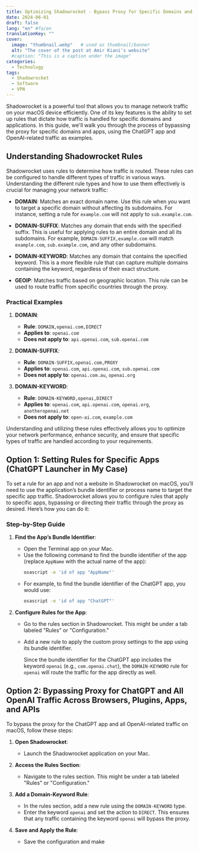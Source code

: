```yaml
---
title: Optimizing Shadowrocket - Bypass Proxy for Specific Domains and Apps
date: 2024-06-01
draft: false
lang: "en" #fa/en
translationKey: ""
cover:
  image: "thumbnail.webp"   # used as thumbnail/banner
  alt: "The cover of the post at Amir Kiani's website"
  #caption: "This is a caption under the image"
categories:
  - Technology
tags:
  - Shadowrocket
  - Software
  - VPN
---
```

Shadowrocket is a powerful tool that allows you to manage network traffic on your macOS device efficiently. One of its key features is the ability to set up rules that dictate how traffic is handled for specific domains and applications. In this guide, we'll walk you through the process of bypassing the proxy for specific domains and apps, using the ChatGPT app and OpenAI-related traffic as examples.

## Understanding Shadowrocket Rules

Shadowrocket uses rules to determine how traffic is routed. These rules can be configured to handle different types of traffic in various ways. Understanding the different rule types and how to use them effectively is crucial for managing your network traffic:

- **DOMAIN**: Matches an exact domain name. Use this rule when you want to target a specific domain without affecting its subdomains. For instance, setting a rule for `example.com` will not apply to `sub.example.com`.

- **DOMAIN-SUFFIX**: Matches any domain that ends with the specified suffix. This is useful for applying rules to an entire domain and all its subdomains. For example, `DOMAIN-SUFFIX,example.com` will match `example.com`, `sub.example.com`, and any other subdomains.

- **DOMAIN-KEYWORD**: Matches any domain that contains the specified keyword. This is a more flexible rule that can capture multiple domains containing the keyword, regardless of their exact structure.

- **GEOIP**: Matches traffic based on geographic location. This rule can be used to route traffic from specific countries through the proxy.

### Practical Examples

1. **DOMAIN**:
   - **Rule**: `DOMAIN,openai.com,DIRECT`
   - **Applies to**: `openai.com`
   - **Does not apply to**: `api.openai.com`, `sub.openai.com`

2. **DOMAIN-SUFFIX**:
   - **Rule**: `DOMAIN-SUFFIX,openai.com,PROXY`
   - **Applies to**: `openai.com`, `api.openai.com`, `sub.openai.com`
   - **Does not apply to**: `openai.com.au`, `openai.org`

3. **DOMAIN-KEYWORD**:
   - **Rule**: `DOMAIN-KEYWORD,openai,DIRECT`
   - **Applies to**: `openai.com`, `api.openai.com`, `openai.org`, `anotheropenai.net`
   - **Does not apply to**: `open-ai.com`, `example.com`

Understanding and utilizing these rules effectively allows you to optimize your network performance, enhance security, and ensure that specific types of traffic are handled according to your requirements.

## Option 1: Setting Rules for Specific Apps (ChatGPT Launcher in My Case)

To set a rule for an app and not a website in Shadowrocket on macOS, you’ll need to use the application’s bundle identifier or process name to target the specific app traffic. Shadowrocket allows you to configure rules that apply to specific apps, bypassing or directing their traffic through the proxy as desired. Here’s how you can do it:

### Step-by-Step Guide

1. **Find the App’s Bundle Identifier**:
   - Open the Terminal app on your Mac.
   - Use the following command to find the bundle identifier of the app (replace `AppName` with the actual name of the app):
     ```sh
     osascript -e 'id of app "AppName"'
     ```
   - For example, to find the bundle identifier of the ChatGPT app, you would use:
     ```sh
     osascript -e 'id of app "ChatGPT"'
     ```

2. **Configure Rules for the App**:
   - Go to the rules section in Shadowrocket. This might be under a tab labeled "Rules" or "Configuration."
   - Add a new rule to apply the custom proxy settings to the app using its bundle identifier.

     Since the bundle identifier for the ChatGPT app includes the keyword `openai` (e.g., `com.openai.chat`), the `DOMAIN-KEYWORD` rule for `openai` will route the traffic for the app directly as well.

## Option 2: Bypassing Proxy for ChatGPT and All OpenAI Traffic Across Browsers, Plugins, Apps, and APIs

To bypass the proxy for the ChatGPT app and all OpenAI-related traffic on macOS, follow these steps:

1. **Open Shadowrocket**:
   - Launch the Shadowrocket application on your Mac.

2. **Access the Rules Section**:
   - Navigate to the rules section. This might be under a tab labeled "Rules" or "Configuration."

3. **Add a Domain-Keyword Rule**:
   - In the rules section, add a new rule using the `DOMAIN-KEYWORD` type.
   - Enter the keyword `openai` and set the action to `DIRECT`. This ensures that any traffic containing the keyword `openai` will bypass the proxy.

4. **Save and Apply the Rule**:
   - Save the configuration and make